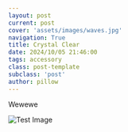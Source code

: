 ```yaml
---
layout: post
current: post
cover: 'assets/images/waves.jpg'
navigation: True
title: Crystal Clear
date: 2024/10/05 21:46:00
tags: accessory
class: post-template
subclass: 'post'
author: pillow
---
```


Wewewe

<p><img src="http://demo.ghost.io/content/images/2014/09/testimg1.jpeg" alt="Test Image" /></p>